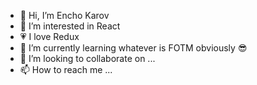 - 👋 Hi, I’m Encho Karov
- 👀 I’m interested in React
- 💗 I love Redux
- 🌱 I’m currently learning whatever is FOTM obviously 😎
- 💞️ I’m looking to collaborate on ...
- 📫 How to reach me ...

<!---
encho-karov/encho-karov is a ✨ special ✨ repository because its `README.md` (this file) appears on your GitHub profile.
You can click the Preview link to take a look at your changes.
--->
